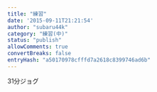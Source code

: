 ```yaml
---
title: "練習"
date: '2015-09-11T21:21:54'
author: "subaru44k"
category: "練習(中)"
status: "publish"
allowComments: true
convertBreaks: false
entryHash: "a50170978cfffd7a2618c8399746ad6b"
---
```

31分ジョグ
